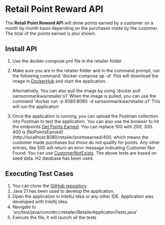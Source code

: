 # **Retail Point Reward API**

The **Retail Point Reward API** will show points earned by a customer on a month by month basis depending on the
purchases made by the customer. The total of the points earned is also shown.

## Install API

1. Use the docker-compose.yml file in the retailer folder
2. Make sure you are in the retailer folder and in the command prompt, run the following command 'docker-compose up -d'
    This will download the image in [DockerHub](https://hub.docker.com/repositories/samsonmarikwa) and start the application.
    
    Alternatively,
    You can also pull the image by using 'docker pull samsonmarikwa/retailer:s1'
    When the image is pulled, you can use the command 'docker run -p 8080:8080 -d samsonmarikwa/retailer:s1'
    This will run the application
3. Once the application is running, you can upload the Postman collection into Postman to test the application. You can also use the browser to hit the endpoints [Get Points Earned](http://localhost:8080/retailer/pointsearned/100). You can replace 100 with 200, 300. 400 is [NoPointsEarned](http://localhost:8080/retailer/pointsearned/400, which means the customer made purchases but those do not qualify for points. Any other entries, like 500 will return an error message indicating Customer Not Found. You can use [CustomerNotExists](http://localhost:8080/retailer/pointsearned/500). The above tests are based on seed data. H2 database has been used.

## Executing Test Cases
1. You can clone the [GitHub repository](https://github.com/samsonmarikwa/dtcc.git)
2. Java 21 has been used to develop the application.
3. Open the application in IntelliJ Idea or any other IDE. Application was developed with Intellij Idea.
4. Navigate to 'src/test/java/com/dtcc/retailer/RetailerApplicationTests.java'
5. Execute the file, it will launch all the tests